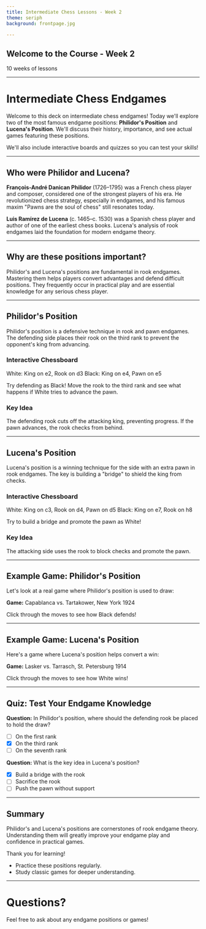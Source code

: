 ```yaml
---
title: Intermediate Chess Lessons - Week 2
theme: seriph
background: frontpage.jpg

---
```


## Welcome to the Course - Week 2

10 weeks of lessons

---


# Intermediate Chess Endgames

Welcome to this deck on intermediate chess endgames! Today we'll explore two of the most famous endgame positions: **Philidor's Position** and **Lucena's Position**. We'll discuss their history, importance, and see actual games featuring these positions. 

We'll also include interactive boards and quizzes so you can test your skills!

---

## Who were Philidor and Lucena?

**François-André Danican Philidor** (1726–1795) was a French chess player and composer, considered one of the strongest players of his era. He revolutionized chess strategy, especially in endgames, and his famous maxim "Pawns are the soul of chess" still resonates today.

**Luis Ramírez de Lucena** (c. 1465–c. 1530) was a Spanish chess player and author of one of the earliest chess books. Lucena's analysis of rook endgames laid the foundation for modern endgame theory.

---

## Why are these positions important?

Philidor's and Lucena's positions are fundamental in rook endgames. Mastering them helps players convert advantages and defend difficult positions. They frequently occur in practical play and are essential knowledge for any serious chess player.

---

## Philidor's Position

Philidor's position is a defensive technique in rook and pawn endgames. The defending side places their rook on the third rank to prevent the opponent's king from advancing.

### Interactive Chessboard

<Chessboard fen="8/8/8/4k3/4P3/3R4/4K3/8 w - - 0 1" />

White: King on e2, Rook on d3
Black: King on e4, Pawn on e5

Try defending as Black! Move the rook to the third rank and see what happens if White tries to advance the pawn.

### Key Idea
The defending rook cuts off the attacking king, preventing progress. If the pawn advances, the rook checks from behind.

---

## Lucena's Position

Lucena's position is a winning technique for the side with an extra pawn in rook endgames. The key is building a "bridge" to shield the king from checks.

### Interactive Chessboard

<Chessboard fen="8/8/4k3/3P4/3R4/2K5/8/8 w - - 0 1" />

White: King on c3, Rook on d4, Pawn on d5
Black: King on e7, Rook on h8

Try to build a bridge and promote the pawn as White!

### Key Idea
The attacking side uses the rook to block checks and promote the pawn.

---

## Example Game: Philidor's Position

Let's look at a real game where Philidor's position is used to draw:

**Game:** Capablanca vs. Tartakower, New York 1924

<Chessboard fen="8/8/8/4k3/4P3/3R4/4K3/8 w - - 0 1" moves="e2e3 e4e6 d3d8 e6e7 d8d5 e7e6 d5d8" />

Click through the moves to see how Black defends!

---

## Example Game: Lucena's Position

Here's a game where Lucena's position helps convert a win:

**Game:** Lasker vs. Tarrasch, St. Petersburg 1914

<Chessboard fen="8/8/4k3/3P4/3R4/2K5/8/8 w - - 0 1" moves="d5d6 e7d7 d4d5 d7c6 d5d4 c6b5 d4d5 b5a6 d5d6" />

Click through the moves to see how White wins!

---

## Quiz: Test Your Endgame Knowledge

**Question:** In Philidor's position, where should the defending rook be placed to hold the draw?

- [ ] On the first rank
- [x] On the third rank
- [ ] On the seventh rank

**Question:** What is the key idea in Lucena's position?

- [x] Build a bridge with the rook
- [ ] Sacrifice the rook
- [ ] Push the pawn without support

---

## Summary

Philidor's and Lucena's positions are cornerstones of rook endgame theory. Understanding them will greatly improve your endgame play and confidence in practical games.

Thank you for learning!
- Practice these positions regularly.
- Study classic games for deeper understanding.

---

# Questions?

Feel free to ask about any endgame positions or games!
